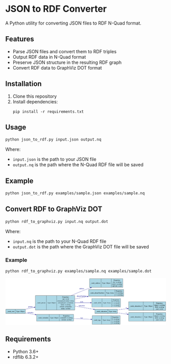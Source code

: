 # JSON to RDF Converter

A Python utility for converting JSON files to RDF N-Quad format.

## Features

- Parse JSON files and convert them to RDF triples
- Output RDF data in N-Quad format
- Preserve JSON structure in the resulting RDF graph
- Convert RDF data to GraphViz DOT format

## Installation

1. Clone this repository
2. Install dependencies:
   ```
   pip install -r requirements.txt
   ```

## Usage

```bash
python json_to_rdf.py input.json output.nq
```

Where:
- `input.json` is the path to your JSON file
- `output.nq` is the path where the N-Quad RDF file will be saved

## Example

```bash
python json_to_rdf.py examples/sample.json examples/sample.nq
```

## Convert RDF to GraphViz DOT

```bash
python rdf_to_graphviz.py input.nq output.dot
```

Where:
- `input.nq` is the path to your N-Quad RDF file
- `output.dot` is the path where the GraphViz DOT file will be saved

### Example

```bash
python rdf_to_graphviz.py examples/sample.nq examples/sample.dot
```

![](examples/sample_schema.png)


## Requirements

- Python 3.6+
- rdflib 6.3.2+
